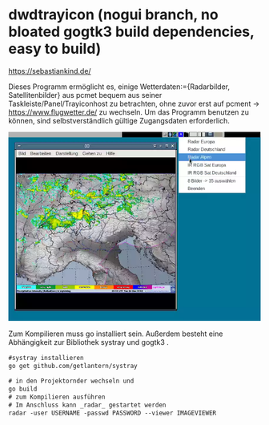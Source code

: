 # dwdtrayicon (nogui branch, no bloated gogtk3 build dependencies, easy to build) 

https://sebastiankind.de/

Dieses Programm ermöglicht es, einige Wetterdaten:={Radarbilder, Satellitenbilder} aus pcmet bequem aus seiner Taskleiste/Panel/Trayiconhost zu betrachten, ohne zuvor erst auf pcment -> https://www.flugwetter.de/ zu wechseln. Um das Programm benutzen zu können, sind selbstverständlich gültige Zugangsdaten erforderlich.

![example.webp](https://raw.githubusercontent.com/zeppel13/dwdtrayicon/master/example.webp)

Zum Kompilieren muss go installiert sein. Außerdem besteht eine
Abhängigkeit zur Bibliothek systray und gogtk3 .

```
#systray installieren
go get github.com/getlantern/systray

```


```
# in den Projektornder wechseln und
go build
# zum Kompilieren ausführen
# Im Anschluss kann _radar_ gestartet werden
radar -user USERNAME -passwd PASSWORD --viewer IMAGEVIEWER
```
